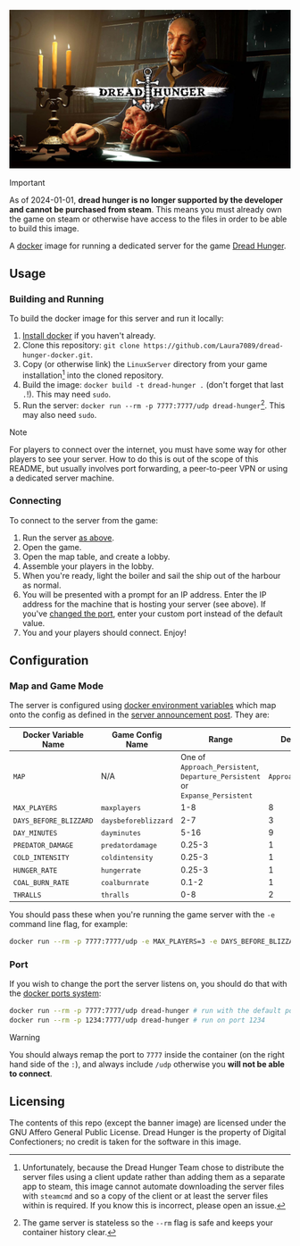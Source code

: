 ![dread hunger game banner with title](./banner.jpg)

> [!IMPORTANT]
> As of 2024-01-01, **dread hunger is no longer supported by the developer and cannot be purchased from steam**.
> This means you must already own the game on steam or otherwise have access to the files in order to be able to build this image.

A [docker](https://docs.docker.com/get-started/) image for running a dedicated server for the game [Dread Hunger](https://store.steampowered.com/app/1418630/Dread_Hunger/).

## Usage

### Building and Running

To build the docker image for this server and run it locally:

1. [Install docker](https://docs.docker.com/get-started/introduction/get-docker-desktop/) if you haven't already.
2. Clone this repository: `git clone https://github.com/Laura7089/dread-hunger-docker.git`.
3. Copy (or otherwise link) the `LinuxServer` directory from your game installation[^1] into the cloned repository.
4. Build the image: `docker build -t dread-hunger .` (don't forget that last `.`!).
  This may need `sudo`.
5. Run the server: `docker run --rm -p 7777:7777/udp dread-hunger`[^2].
  This may also need `sudo`.

> [!NOTE]
> For players to connect over the internet, you must have some way for other players to see your server.
> How to do this is out of the scope of this README, but usually involves port forwarding, a peer-to-peer VPN or using a dedicated server machine.

### Connecting

To connect to the server from the game:

1. Run the server [as above](#building-and-running).
2. Open the game.
3. Open the map table, and create a lobby. <!-- TODO: does this change any settings on the server??? -->
4. Assemble your players in the lobby. <!-- TODO: how do players do this? -->
5. When you're ready, light the boiler and sail the ship out of the harbour as normal.
6. You will be presented with a prompt for an IP address.
  Enter the IP address for the machine that is hosting your server (see above).
  If you've [changed the port](#port), enter your custom port instead of the default value.
7. You and your players should connect. Enjoy!

## Configuration

### Map and Game Mode

The server is configured using [docker environment variables](https://docs.docker.com/get-started/docker-concepts/running-containers/overriding-container-defaults/#setting-environment-variables) which map onto the config as defined in the [server announcement post](https://steamcommunity.com/app/1418630/discussions/0/4035853814702993611/).
They are:

Docker Variable Name | Game Config Name | Range | Default Value
---|---|---|---
`MAP` | N/A | One of `Approach_Persistent`, `Departure_Persistent` or `Expanse_Persistent` | `Approach_Persistent`
`MAX_PLAYERS` | `maxplayers` | 1-8 | 8
`DAYS_BEFORE_BLIZZARD` | `daysbeforeblizzard` | 2-7 | 3
`DAY_MINUTES` | `dayminutes` | 5-16 | 9
`PREDATOR_DAMAGE` | `predatordamage` | 0.25-3 | 1
`COLD_INTENSITY` | `coldintensity` | 0.25-3 | 1
`HUNGER_RATE` | `hungerrate` | 0.25-3 | 1
`COAL_BURN_RATE` | `coalburnrate` | 0.1-2 | 1
`THRALLS` | `thralls` | 0-8 | 2

You should pass these when you're running the game server with the `-e` command line flag, for example:

```bash
docker run --rm -p 7777:7777/udp -e MAX_PLAYERS=3 -e DAYS_BEFORE_BLIZZARD=3 dread-hunger
```

### Port

If you wish to change the port the server listens on, you should do that with the [docker ports system](https://docs.docker.com/get-started/docker-concepts/running-containers/publishing-ports/):

```bash
docker run --rm -p 7777:7777/udp dread-hunger # run with the default port of 7777
docker run --rm -p 1234:7777/udp dread-hunger # run on port 1234
```

> [!WARNING]
> You should always remap the port to `7777` inside the container (on the right hand side of the `:`), and always include `/udp` otherwise you **will not be able to connect**.

## Licensing

The contents of this repo (except the banner image) are licensed under the GNU Affero General Public License.
Dread Hunger is the property of Digital Confectioners; no credit is taken for the software in this image.

[^1]: Unfortunately, because the Dread Hunger Team chose to distribute the server files using a client update rather than adding them as a separate
  app to steam, this image cannot automate downloading the server files with `steamcmd` and so a copy of the client or at least the server files within is required.
  If you know this is incorrect, please open an issue.
[^2]: The game server is stateless so the `--rm` flag is safe and keeps your container history clear.
